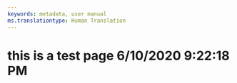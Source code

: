 ```yaml
---
keywords: metadata, user manual
ms.translationtype: Human Translation
---
```

# this is a test page 6/10/2020 9:22:18 PM